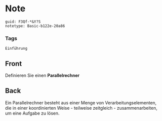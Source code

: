 # Note
```
guid: F3Qf-*&Y?S
notetype: Basic-b122e-20a86
```

### Tags
```
Einführung
```

## Front
Definieren Sie einen <b>Parallelrechner</b>

## Back
Ein Parallelrechner besteht aus einer Menge von Verarbeitungselementen, die in einer koordinierten Weise - teilweise zeitgleich - zusammenarbeiten, um eine Aufgabe zu lösen.
